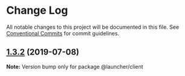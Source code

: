 # Change Log

All notable changes to this project will be documented in this file.
See [Conventional Commits](https://conventionalcommits.org) for commit guidelines.

## [1.3.2](https://github.com/fabric8-launcher/launcher-client/compare/v1.3.1...v1.3.2) (2019-07-08)

**Note:** Version bump only for package @launcher/client
